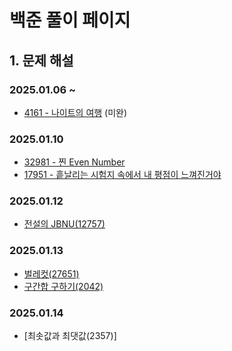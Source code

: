 # 백준 풀이 페이지

## 1. 문제 해설

### 2025.01.06 ~ 
- [4161 - 나이트의 여행](/algorithm/baekjoon/4161/README.md) (미완)

### 2025.01.10
- [32981 - 찐 Even Number](/algorithm/baekjoon/32981/README.md)
- [17951 - 흩날리는 시험지 속에서 내 평점이 느껴진거야](/algorithm/baekjoon/17951/README.md)

### 2025.01.12
- [전설의 JBNU(12757)](/algorithm/baekjoon/12757/README.md)

### 2025.01.13
- [벌레컷(27651)](/algorithm/baekjoon/27651/README.md)
- [구간합 구하기(2042)](/algorithm/baekjoon/2042/README.md)

### 2025.01.14
- [최솟값과 최댓값(2357)]
